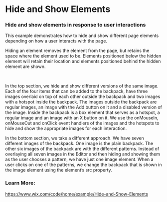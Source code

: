 # Hide and Show Elements
### Hide and show elements in response to user interactions

This example demonstrates how to hide and show different page elements depending on how a user interacts with the page.

 

Hiding an element removes the element from the page, but retains the space where the element used to be. Elements positioned below the hidden element will retain their location and elements positioned behind the hidden element are shown.

​

In the top section, we hide and show different versions of the same image. Each of the four items that can be added to the backpack, have three images overlaid on top of each other outside the backpack and two images with a hotspot inside the backpack. The images outside the backpack are regular images, an image with the Add button on it and a disabled version of the image. Inside the backpack is a box element that serves as a hotspot, a regular image and an image with an X button on it. We use the onMouseIn, onMouseOut and onClick event handlers of the images and the hotspots to hide and show the appropriate images for each interaction.


In the bottom section, we take a different approach. We have seven different images of the backpack. One image is the plain backpack. The other six images of the backpack are with the different patterns. Instead of overlaying all seven images in the Editor and then hiding and showing them as the user chooses a pattern, we have just one image element. When a user clicks on one of the patterns, we change the backpack that is shown in the image element using the element’s src property. 

### Learn More:
https://www.wix.com/code/home/example/Hide-and-Show-Elements
